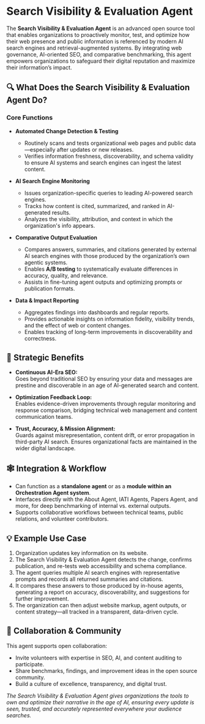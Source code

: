 # Search Visibility & Evaluation Agent

The **Search Visibility & Evaluation Agent** is an advanced open source tool that enables organizations to proactively monitor, test, and optimize how their web presence and public information is referenced by modern AI search engines and retrieval-augmented systems. By integrating web governance, AI-oriented SEO, and comparative benchmarking, this agent empowers organizations to safeguard their digital reputation and maximize their information’s impact.

## 🔍 What Does the Search Visibility & Evaluation Agent Do?

### Core Functions

- **Automated Change Detection & Testing**
  - Routinely scans and tests organizational web pages and public data—especially after updates or new releases.
  - Verifies information freshness, discoverability, and schema validity to ensure AI systems and search engines can ingest the latest content.

- **AI Search Engine Monitoring**
  - Issues organization-specific queries to leading AI-powered search engines.
  - Tracks how content is cited, summarized, and ranked in AI-generated results.
  - Analyzes the visibility, attribution, and context in which the organization's info appears.

- **Comparative Output Evaluation**
  - Compares answers, summaries, and citations generated by external AI search engines with those produced by the organization’s own agentic systems.
  - Enables **A/B testing** to systematically evaluate differences in accuracy, quality, and relevance.
  - Assists in fine-tuning agent outputs and optimizing prompts or publication formats.

- **Data & Impact Reporting**
  - Aggregates findings into dashboards and regular reports.
  - Provides actionable insights on information fidelity, visibility trends, and the effect of web or content changes.
  - Enables tracking of long-term improvements in discoverability and correctness.

## 🚀 Strategic Benefits

- **Continuous AI-Era SEO:**  
  Goes beyond traditional SEO by ensuring your data and messages are prestine and discoverable in an age of AI-generated search and content.

- **Optimization Feedback Loop:**  
  Enables evidence-driven improvements through regular monitoring and response comparison, bridging technical web management and content communication teams.

- **Trust, Accuracy, & Mission Alignment:**  
  Guards against misrepresentation, content drift, or error propagation in third-party AI search. Ensures organizational facts are maintained in the wider digital landscape.

## 🕸️ Integration & Workflow

- Can function as a **standalone agent** or as a **module within an Orchestration Agent system**.
- Interfaces directly with the About Agent, IATI Agents, Papers Agent, and more, for deep benchmarking of internal vs. external outputs.
- Supports collaborative workflows between technical teams, public relations, and volunteer contributors.

## 💡 Example Use Case

1. Organization updates key information on its website.
2. The Search Visibility & Evaluation Agent detects the change, confirms publication, and re-tests web accessibility and schema compliance.
3. The agent queries multiple AI search engines with representative prompts and records all returned summaries and citations.
4. It compares these answers to those produced by in-house agents, generating a report on accuracy, discoverability, and suggestions for further improvement.
5. The organization can then adjust website markup, agent outputs, or content strategy—all tracked in a transparent, data-driven cycle.

## 🤝 Collaboration & Community

This agent supports open collaboration:
- Invite volunteers with expertise in SEO, AI, and content auditing to participate.
- Share benchmarks, findings, and improvement ideas in the open source community.
- Build a culture of excellence, transparency, and digital trust.

*The Search Visibility & Evaluation Agent gives organizations the tools to own and optimize their narrative in the age of AI, ensuring every update is seen, trusted, and accurately represented everywhere your audience searches.*
